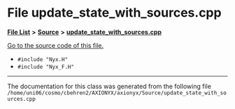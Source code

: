 
# File update\_state\_with\_sources.cpp


[**File List**](files.md) **>** [**Source**](dir_74389ed8173ad57b461b9d623a1f3867.md) **>** [**update\_state\_with\_sources.cpp**](update__state__with__sources_8cpp.md)

[Go to the source code of this file.](update__state__with__sources_8cpp_source.md)



* `#include "Nyx.H"`
* `#include "Nyx_F.H"`
























------------------------------
The documentation for this class was generated from the following file `/home/uni06/cosmo/cbehren2/AXIONYX/axionyx/Source/update_state_with_sources.cpp`